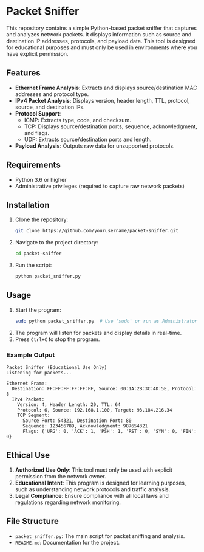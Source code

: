 # Packet Sniffer 

This repository contains a simple Python-based packet sniffer that captures and analyzes network packets. It displays information such as source and destination IP addresses, protocols, and payload data. This tool is designed for educational purposes and must only be used in environments where you have explicit permission.

## Features

- **Ethernet Frame Analysis**: Extracts and displays source/destination MAC addresses and protocol type.
- **IPv4 Packet Analysis**: Displays version, header length, TTL, protocol, source, and destination IPs.
- **Protocol Support**:
  - ICMP: Extracts type, code, and checksum.
  - TCP: Displays source/destination ports, sequence, acknowledgment, and flags.
  - UDP: Extracts source/destination ports and length.
- **Payload Analysis**: Outputs raw data for unsupported protocols.

## Requirements

- Python 3.6 or higher
- Administrative privileges (required to capture raw network packets)

## Installation

1. Clone the repository:
   ```bash
   git clone https://github.com/yourusername/packet-sniffer.git
   ```
2. Navigate to the project directory:
   ```bash
   cd packet-sniffer
   ```
3. Run the script:
   ```bash
   python packet_sniffer.py
   ```

## Usage

1. Start the program:
   ```bash
   sudo python packet_sniffer.py  # Use 'sudo' or run as Administrator
   ```
2. The program will listen for packets and display details in real-time.
3. Press `Ctrl+C` to stop the program.

### Example Output

```
Packet Sniffer (Educational Use Only)
Listening for packets...

Ethernet Frame:
  Destination: FF:FF:FF:FF:FF:FF, Source: 00:1A:2B:3C:4D:5E, Protocol: 8
  IPv4 Packet:
    Version: 4, Header Length: 20, TTL: 64
    Protocol: 6, Source: 192.168.1.100, Target: 93.184.216.34
    TCP Segment:
      Source Port: 54321, Destination Port: 80
      Sequence: 123456789, Acknowledgment: 987654321
      Flags: {'URG': 0, 'ACK': 1, 'PSH': 1, 'RST': 0, 'SYN': 0, 'FIN': 0}
```

## Ethical Use

1. **Authorized Use Only**: This tool must only be used with explicit permission from the network owner.
2. **Educational Intent**: This program is designed for learning purposes, such as understanding network protocols and traffic analysis.
3. **Legal Compliance**: Ensure compliance with all local laws and regulations regarding network monitoring.

## File Structure

- `packet_sniffer.py`: The main script for packet sniffing and analysis.
- `README.md`: Documentation for the project.

